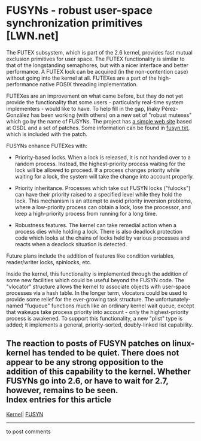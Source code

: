 # FUSYNs - robust user-space synchronization primitives [LWN.net]

The FUTEX subsystem, which is part of the 2.6 kernel, provides fast mutual exclusion primitives for user space. The FUTEX functionality is similar to that of the longstanding semaphores, but with a nicer interface and better performance. A FUTEX lock can be acquired (in the non-contention case) without going into the kernel at all. FUTEXes are a part of the high-performance native POSIX threading implementation. 

FUTEXes are an improvement on what came before, but they do not yet provide the functionality that some users - particularly real-time system implementers - would like to have. To help fill in the gap, Iñaky Pérez-González has been working (with others) on a new set of "robust mutexes" which go by the name of FUSYNs. The project has [a simple web site](http://developer.osdl.org/dev/robustmutexes/) based at OSDL and a set of patches. Some information can be found in [fusyn.txt](/Articles/67195/), which is included with the patch. 

FUSYNs enhance FUTEXes with: 

  * Priority-based locks. When a lock is released, it is not handed over to a random process. Instead, the highest-priority process waiting for the lock will be allowed to proceed. If a process changes priority while waiting for a lock, the system will take the change into account properly. 

  * Priority inheritance. Processes which take out FUSYN locks ("fulocks") can have their priority raised to a specified level while they hold the lock. This mechanism is an attempt to avoid priority inversion problems, where a low-priority process can obtain a lock, lose the processor, and keep a high-priority process from running for a long time. 

  * Robustness features. The kernel can take remedial action when a process dies while holding a lock. There is also deadlock protection code which looks at the chains of locks held by various processes and reacts when a deadlock situation is detected. 




Future plans include the addition of features like condition variables, reader/writer locks, spinlocks, etc. 

Inside the kernel, this functionality is implemented through the addition of some new facilities which could be useful beyond the FUSYN code. The "vlocator" structure allows the kernel to associate objects with user-space processes via a hash table. In the longer term, vlocators could be used to provide some relief for the ever-growing task structure. The unfortunately-named "fuqueue" functions much like an ordinary kernel wait queue, except that wakeups take process priority into account - only the highest-priority process is awakened. To support this functionality, a new "plist" type is added; it implements a general, priority-sorted, doubly-linked list capability. 

The reaction to posts of FUSYN patches on linux-kernel has tended to be quiet. There does not appear to be any strong opposition to the addition of this capability to the kernel. Whether FUSYNs go into 2.6, or have to wait for 2.7, however, remains to be seen.  
Index entries for this article  
---  
[Kernel](/Kernel/Index)| [FUSYN](/Kernel/Index#FUSYN)  
  


* * *

to post comments 
